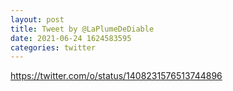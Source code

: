 ```yaml
--- 
layout: post 
title: Tweet by @LaPlumeDeDiable 
date: 2021-06-24 1624583595 
categories: twitter 
--- 
```

https://twitter.com/o/status/1408231576513744896